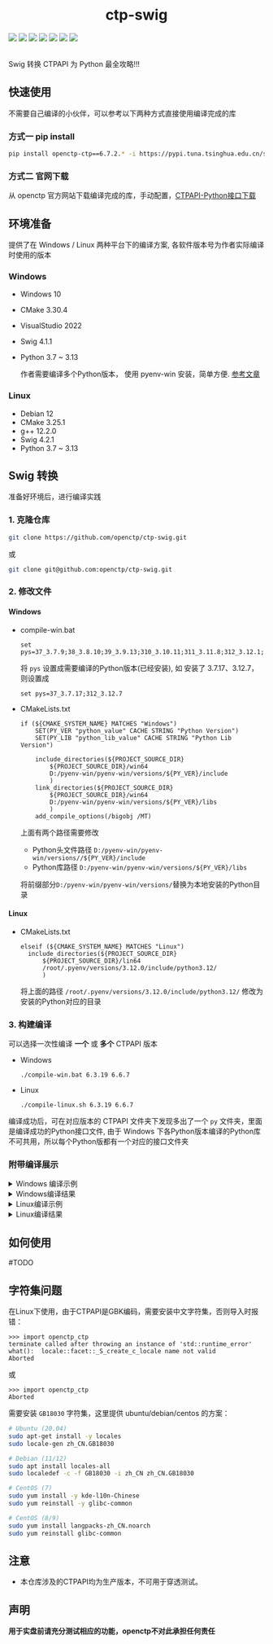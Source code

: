 <h1 align="center"> ctp-swig </h1>

<div>
    <a href="#"><img src="https://flat.badgen.net/badge/os/Win-x86_64/cyan?icon=windows" /></a>
    <a href="#"><img src="https://img.shields.io/badge/os-Linux_x86_64-white?style=flat-square&logo=linux&logoColor=white&color=rgb(35%2C189%2C204)" /></a>
    <a href="#"><img src="https://flat.badgen.net/badge/CTPAPI/6.3.15~6.7.7/blue" /></a>
    <a href="#"><img src="https://flat.badgen.net/badge/Python/3.7~3.13/blue" /></a>
    <a href="https://pepy.tech/project/openctp-ctp" ><img src="https://static.pepy.tech/badge/openctp-ctp" /></a>
    <a href="#" ><img src="https://flat.badgen.net/badge/License/BSD-3/blue?" /></a>
    <a href="#" ><img src="https://flat.badgen.net/badge/Test/PASS/green?" /></a>
</div>

<br>

Swig 转换 CTPAPI 为 Python 最全攻略!!!

## 快速使用

不需要自己编译的小伙伴，可以参考以下两种方式直接使用编译完成的库

### 方式一 pip install

```bash
pip install openctp-ctp==6.7.2.* -i https://pypi.tuna.tsinghua.edu.cn/simple --trusted-host=pypi.tuna.tsinghua.edu.cn
```

### 方式二 官网下载

从 openctp 官方网站下载编译完成的库，手动配置，[CTPAPI-Python接口下载](http://openctp.cn/download.html)

## 环境准备

提供了在 Windows / Linux 两种平台下的编译方案, 各软件版本号为作者实际编译时使用的版本

### Windows

- Windows 10
- CMake 3.30.4
- VisualStudio 2022
- Swig 4.1.1
- Python 3.7 ~ 3.13

  作者需要编译多个Python版本， 使用 pyenv-win 安装，简单方便. [参考文章](https://zhuanlan.zhihu.com/p/638559475)

### Linux

- Debian 12
- CMake 3.25.1
- g++ 12.2.0
- Swig 4.2.1
- Python 3.7 ~ 3.13

## Swig 转换

准备好环境后，进行编译实践

### 1. 克隆仓库

```bash
git clone https://github.com/openctp/ctp-swig.git
```

或

```bash
git clone git@github.com:openctp/ctp-swig.git
```

### 2. 修改文件

#### Windows

- compile-win.bat
  ```text
  set pys=37_3.7.9;38_3.8.10;39_3.9.13;310_3.10.11;311_3.11.8;312_3.12.1;313_3.13.0
  ```
  将 `pys` 设置成需要编译的Python版本(已经安装), 如 安装了 3.7.17、3.12.7，则设置成
  ```text
  set pys=37_3.7.17;312_3.12.7
  ``` 
- CMakeLists.txt
  ```text
  if (${CMAKE_SYSTEM_NAME} MATCHES "Windows")
      SET(PY_VER "python_value" CACHE STRING "Python Version")
      SET(PY_LIB "python_lib_value" CACHE STRING "Python Lib Version")

      include_directories(${PROJECT_SOURCE_DIR}
          ${PROJECT_SOURCE_DIR}/win64
          D:/pyenv-win/pyenv-win/versions/${PY_VER}/include
          )
      link_directories(${PROJECT_SOURCE_DIR}
          ${PROJECT_SOURCE_DIR}/win64
          D:/pyenv-win/pyenv-win/versions/${PY_VER}/libs
          )
      add_compile_options(/bigobj /MT)
  ```
  上面有两个路径需要修改
    - Python头文件路径 `D:/pyenv-win/pyenv-win/versions//${PY_VER}/include`
    - Python库路径 `D:/pyenv-win/pyenv-win/versions/${PY_VER}/libs`

  将前缀部分`D:/pyenv-win/pyenv-win/versions/`替换为本地安装的Python目录

#### Linux

- CMakeLists.txt
  ```text
  elseif (${CMAKE_SYSTEM_NAME} MATCHES "Linux")
    include_directories(${PROJECT_SOURCE_DIR}
        ${PROJECT_SOURCE_DIR}/lin64
        /root/.pyenv/versions/3.12.0/include/python3.12/
        )  
  ```
  将上面的路径 `/root/.pyenv/versions/3.12.0/include/python3.12/` 修改为安装的Python对应的目录

### 3. 构建编译

可以选择一次性编译 **一个** 或 **多个** CTPAPI 版本

- Windows

  ```shell
  ./compile-win.bat 6.3.19 6.6.7
  ```

- Linux

  ```shell
  ./compile-linux.sh 6.3.19 6.6.7
  ```

编译成功后，可在对应版本的 CTPAPI 文件夹下发现多出了一个 `py` 文件夹，里面是编译成功的Python接口文件, 由于 Windows
下各Python版本编译的Python库不可共用，所以每个Python版都有一个对应的接口文件夹

### 附带编译展示

<details>
    <summary>Windows 编译示例</summary>

    PS E:\projects\ctp-swig> .\compile-win.bat 6.3.15
    ############################### Enter CTPAPI: 6.3.15 ##############################


    ############################ Clear files ###############################

    The system cannot find the file specified.
    Could Not Find E:\projects\ctp-swig\6.3.15\*_wrap.*
    Could Not Find E:\projects\ctp-swig\6.3.15\CMakeLists.txt

    ########################## Swig generate cpp/py files ##################

    A subdirectory or file py already exists.
    win64\ThostFtdcTraderApi.h(30) : Warning 514: Director base class CThostFtdcTraderSpi has no virtual destructor.
    win64\ThostFtdcMdApi.h(30) : Warning 514: Director base class CThostFtdcMdSpi has no virtual destructor.

    ############################### Compile CTPAPI: 6.3.15 Python: 313 ###############

            1 file(s) copied.
    A subdirectory or file py\py313 already exists.
    -- Building for: Visual Studio 17 2022
    CMake Deprecation Warning at CMakeLists.txt:1 (cmake_minimum_required):
      Compatibility with CMake < 3.5 will be removed from a future version of
      CMake.

      Update the VERSION argument <min> value or use a ...<max> suffix to tell
      CMake that the project does not need compatibility with older versions.


    -- Selecting Windows SDK version 10.0.22621.0 to target Windows 10.0.19045.
    -- The C compiler identification is MSVC 19.37.32822.0
    -- The CXX compiler identification is MSVC 19.37.32822.0
    -- Detecting C compiler ABI info
    -- Detecting C compiler ABI info - done
    -- Check for working C compiler: D:/Microsoft Visual Studio/2022/Community/VC/Tools/MSVC/14.37.32822/bin/Hostx64/x64/cl.exe - skipped
    -- Detecting C compile features
    -- Detecting C compile features - done
    -- Detecting CXX compiler ABI info
    -- Detecting CXX compiler ABI info - done
    -- Check for working CXX compiler: D:/Microsoft Visual Studio/2022/Community/VC/Tools/MSVC/14.37.32822/bin/Hostx64/x64/cl.exe - skipped
    -- Detecting CXX compile features
    -- Detecting CXX compile features - done
    -- Configuring done (3.1s)
    -- Generating done (0.0s)
    -- Build files have been written to: E:/projects/ctp-swig/6.3.15/build
    MSBuild version 17.7.2+d6990bcfa for .NET Framework

    MSBuild version 17.7.2+d6990bcfa for .NET Framework

      1>Checking Build System
      Building Custom Rule E:/projects/ctp-swig/6.3.15/CMakeLists.txt
      thostmduserapi_wrap.cxx
    E:\projects\ctp-swig\6.3.15\win64\ThostFtdcUserApiStruct.h(1,1): warning C4819: 该文件包含不能在当前代码页(936)中表示的字符。请将该文件保存为 Unicode 格式以防止数据丢失
    [E:\projects\ctp-swig\6.3.15\build\_thostmduserapi.vcxproj]
    E:\projects\ctp-swig\6.3.15\win64\ThostFtdcUserApiStruct.h(1153,1): warning C4819: 该文件包含不能在当前代码页(936)中表示的字符。请将 该文件保存为 Unicode 格式以防止数据
    丢失 [E:\projects\ctp-swig\6.3.15\build\_thostmduserapi.vcxproj]
    E:\projects\ctp-swig\6.3.15\win64\ThostFtdcUserApiStruct.h(6943,1): warning C4819: 该文件包含不能在当前代码页(936)中表示的字符。请将 该文件保存为 Unicode 格式以防止数据
    丢失 [E:\projects\ctp-swig\6.3.15\build\_thostmduserapi.vcxproj]
    E:\projects\ctp-swig\6.3.15\win64\ThostFtdcUserApiStruct.h(8014,1): warning C4819: 该文件包含不能在当前代码页(936)中表示的字符。请将 该文件保存为 Unicode 格式以防止数据
    丢失 [E:\projects\ctp-swig\6.3.15\build\_thostmduserapi.vcxproj]
    E:\projects\ctp-swig\6.3.15\thostmduserapi_wrap.cxx(316364,16): warning C4244: “初始化”: 从“Py_ssize_t”转换到“int”，可能丢失数据 [E:\projects\ctp-
    swig\6.3.15\build\_thostmduserapi.vcxproj]
    E:\projects\ctp-swig\6.3.15\thostmduserapi_wrap.cxx(316421,16): warning C4244: “初始化”: 从“Py_ssize_t”转换到“int”，可能丢失数据 [E:\projects\ctp-
    swig\6.3.15\build\_thostmduserapi.vcxproj]
    E:\projects\ctp-swig\6.3.15\thostmduserapi_wrap.cxx(316478,16): warning C4244: “初始化”: 从“Py_ssize_t”转换到“int”，可能丢失数据 [E:\projects\ctp-
    swig\6.3.15\build\_thostmduserapi.vcxproj]
    E:\projects\ctp-swig\6.3.15\thostmduserapi_wrap.cxx(316535,16): warning C4244: “初始化”: 从“Py_ssize_t”转换到“int”，可能丢失数据 [E:\projects\ctp-
    swig\6.3.15\build\_thostmduserapi.vcxproj]
        正在创建库 E:/projects/ctp-swig/6.3.15/build/Release/_thostmduserapi.lib 和对象 E:/projects/ctp-swig/6.3.15/build/Release/_thostmduserap
      i.exp
      _thostmduserapi.vcxproj -> E:\projects\ctp-swig\6.3.15\build\Release\_thostmduserapi.dll
      Building Custom Rule E:/projects/ctp-swig/6.3.15/CMakeLists.txt
      thosttraderapi_wrap.cxx
    E:\projects\ctp-swig\6.3.15\win64\ThostFtdcUserApiStruct.h(1,1): warning C4819: 该文件包含不能在当前代码页(936)中表示的字符。请将该文件保存为 Unicode 格式以防止数据丢失
    [E:\projects\ctp-swig\6.3.15\build\_thosttraderapi.vcxproj]
    E:\projects\ctp-swig\6.3.15\win64\ThostFtdcUserApiStruct.h(1153,1): warning C4819: 该文件包含不能在当前代码页(936)中表示的字符。请将 该文件保存为 Unicode 格式以防止数据
    丢失 [E:\projects\ctp-swig\6.3.15\build\_thosttraderapi.vcxproj]
    E:\projects\ctp-swig\6.3.15\win64\ThostFtdcUserApiStruct.h(6943,1): warning C4819: 该文件包含不能在当前代码页(936)中表示的字符。请将 该文件保存为 Unicode 格式以防止数据
    丢失 [E:\projects\ctp-swig\6.3.15\build\_thosttraderapi.vcxproj]
    E:\projects\ctp-swig\6.3.15\win64\ThostFtdcUserApiStruct.h(8014,1): warning C4819: 该文件包含不能在当前代码页(936)中表示的字符。请将 该文件保存为 Unicode 格式以防止数据
    丢失 [E:\projects\ctp-swig\6.3.15\build\_thosttraderapi.vcxproj]
        正在创建库 E:/projects/ctp-swig/6.3.15/build/Release/_thosttraderapi.lib 和对象 E:/projects/ctp-swig/6.3.15/build/Release/_thosttraderap
      i.exp
      _thosttraderapi.vcxproj -> E:\projects\ctp-swig\6.3.15\build\Release\_thosttraderapi.dll
      Building Custom Rule E:/projects/ctp-swig/6.3.15/CMakeLists.txt
            1 file(s) copied.
            1 file(s) copied.

    ############################ Clear files ###############################

</details>

<details>
    <summary>Windows编译结果</summary>

    # tree 6.3.15/py
    6.3.15/py
    ├── py310
    │   ├── _thostmduserapi.pyd
    │   └── _thosttraderapi.pyd
    ├── py311
    │   ├── _thostmduserapi.pyd
    │   └── _thosttraderapi.pyd
    ├── py312
    │   ├── _thostmduserapi.pyd
    │   └── _thosttraderapi.pyd
    ├── py313
    │   ├── _thostmduserapi.pyd
    │   └── _thosttraderapi.pyd
    ├── py37
    │   ├── _thostmduserapi.pyd
    │   └── _thosttraderapi.pyd
    ├── py38
    │   ├── _thostmduserapi.pyd
    │   └── _thosttraderapi.pyd
    ├── py39
    │   ├── _thostmduserapi.pyd
    │   └── _thosttraderapi.pyd
    ├── thostmduserapi.py
    └── thosttraderapi.py

</details>


<details>
    <summary>Linux编译示例</summary>

    root@Jedore-win:~/ctp-swig# ./compile-linux.sh 6.6.7
    ######################################################## Enter 6.6.7 #######################


    ######################################################## Clear files #######################

    rm: cannot remove '*_wrap.*': No such file or directory

    ################################################ Swig generate cpp/py files ################

    lin64/ThostFtdcTraderApi.h:30: Warning 514: Director base class CThostFtdcTraderSpi has no virtual destructor.
    lin64/ThostFtdcMdApi.h:30: Warning 514: Director base class CThostFtdcMdSpi has no virtual destructor.

    ######################################################### Compile ##########################

    mkdir: cannot create directory ‘py’: File exists
    CMake Deprecation Warning at CMakeLists.txt:1 (cmake_minimum_required):
      Compatibility with CMake < 2.8.12 will be removed from a future version of
      CMake.

      Update the VERSION argument <min> value or use a ...<max> suffix to tell
      CMake that the project does not need compatibility with older versions.


    -- The C compiler identification is GNU 12.2.0
    -- The CXX compiler identification is GNU 12.2.0
    -- Detecting C compiler ABI info
    -- Detecting C compiler ABI info - done
    -- Check for working C compiler: /usr/bin/cc - skipped
    -- Detecting C compile features
    -- Detecting C compile features - done
    -- Detecting CXX compiler ABI info
    -- Detecting CXX compiler ABI info - done
    -- Check for working CXX compiler: /usr/bin/c++ - skipped
    -- Detecting CXX compile features
    -- Detecting CXX compile features - done
    -- Configuring done
    -- Generating done
    -- Build files have been written to: /root/ctp-swig/6.6.7/build
    [ 25%] Building CXX object CMakeFiles/_thosttraderapi.dir/thosttraderapi_wrap.cxx.o
    [ 50%] Linking CXX shared library _thosttraderapi.so
    [ 50%] Built target _thosttraderapi
    [ 75%] Building CXX object CMakeFiles/_thostmduserapi.dir/thostmduserapi_wrap.cxx.o
    [100%] Linking CXX shared library _thostmduserapi.so
    [100%] Built target _thostmduserapi

    ####################################################### Clear files #######################

</details>


<details>
    <summary>Linux编译结果</summary>

    # tree 6.7.7/py
    6.7.7/py
    ├── thostmduserapi.py
    ├── _thostmduserapi.so
    ├── thosttraderapi.py
    └── _thosttraderapi.so 

</details>

## 如何使用

#TODO

## 字符集问题

在Linux下使用，由于CTPAPI是GBK编码，需要安装中文字符集，否则导入时报错：

```text
>>> import openctp_ctp
terminate called after throwing an instance of 'std::runtime_error'
what():  locale::facet::_S_create_c_locale name not valid
Aborted
```

或

```text
>>> import openctp_ctp
Aborted
```

需要安装 `GB18030` 字符集，这里提供 ubuntu/debian/centos 的方案：

```bash
# Ubuntu (20.04)
sudo apt-get install -y locales
sudo locale-gen zh_CN.GB18030

# Debian (11/12)
sudo apt install locales-all
sudo localedef -c -f GB18030 -i zh_CN zh_CN.GB18030

# CentOS (7)
sudo yum install -y kde-l10n-Chinese
sudo yum reinstall -y glibc-common

# CentOS (8/9)
sudo yum install langpacks-zh_CN.noarch
sudo yum reinstall glibc-common
```

## 注意

- 本仓库涉及的CTPAPI均为生产版本，不可用于穿透测试。

## 声明

**用于实盘前请充分测试相应的功能，openctp不对此承担任何责任**
